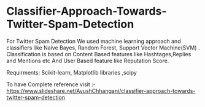 # Classifier-Approach-Towards-Twitter-Spam-Detection
For Twitter Spam Detection We used machine learning approach and classifiers like Naive Bayes, Random Forest, Support Vector Machine(SVM) . Classification is based on Content Based features like Hashtages,Replies and Mentions etc And User Based feature like Reputation Score.


Requirments: Scikit-learn, Matplotlib libraries ,scipy


To have Complete reference visit :-
https://www.slideshare.net/AyushChhangani/classifier-approach-towards-twitter-spam-detection 
